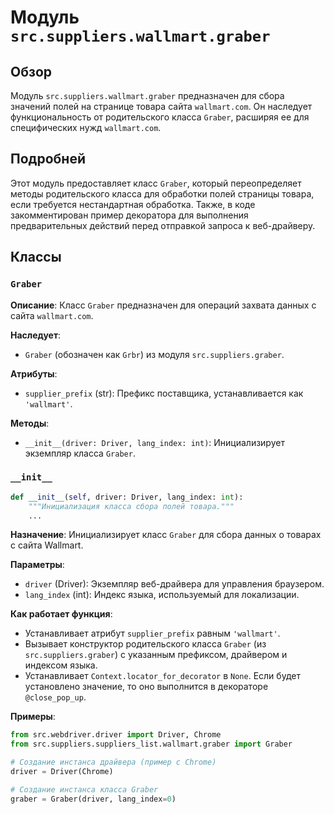 # Модуль `src.suppliers.wallmart.graber`

## Обзор

Модуль `src.suppliers.wallmart.graber` предназначен для сбора значений полей на странице товара сайта `wallmart.com`. Он наследует функциональность от родительского класса `Graber`, расширяя ее для специфических нужд `wallmart.com`.

## Подробней

Этот модуль предоставляет класс `Graber`, который переопределяет методы родительского класса для обработки полей страницы товара, если требуется нестандартная обработка. Также, в коде закомментирован пример декоратора для выполнения предварительных действий перед отправкой запроса к веб-драйверу.

## Классы

### `Graber`

**Описание**: Класс `Graber` предназначен для операций захвата данных с сайта `wallmart.com`.

**Наследует**:
- `Graber` (обозначен как `Grbr`) из модуля `src.suppliers.graber`.

**Атрибуты**:
- `supplier_prefix` (str): Префикс поставщика, устанавливается как `'wallmart'`.

**Методы**:
- `__init__(driver: Driver, lang_index: int)`: Инициализирует экземпляр класса `Graber`.

### `__init__`

```python
def __init__(self, driver: Driver, lang_index: int):
    """Инициализация класса сбора полей товара."""
    ...
```

**Назначение**: Инициализирует класс `Graber` для сбора данных о товарах с сайта Wallmart.

**Параметры**:
- `driver` (Driver): Экземпляр веб-драйвера для управления браузером.
- `lang_index` (int): Индекс языка, используемый для локализации.

**Как работает функция**:
- Устанавливает атрибут `supplier_prefix` равным `'wallmart'`.
- Вызывает конструктор родительского класса `Graber` (из `src.suppliers.graber`) с указанным префиксом, драйвером и индексом языка.
- Устанавливает `Context.locator_for_decorator` в `None`. Если будет установлено значение, то оно выполнится в декораторе `@close_pop_up`.

**Примеры**:

```python
from src.webdriver.driver import Driver, Chrome
from src.suppliers.suppliers_list.wallmart.graber import Graber

# Создание инстанса драйвера (пример с Chrome)
driver = Driver(Chrome)

# Создание инстанса класса Graber
graber = Graber(driver, lang_index=0)